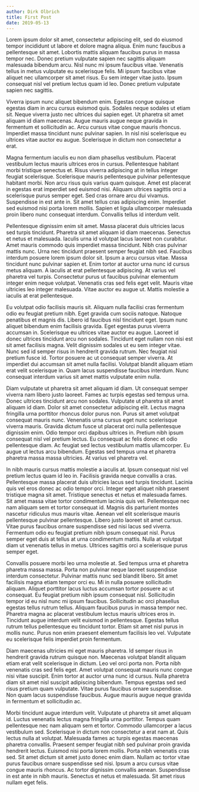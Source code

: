 ```yaml
---
author: Dirk Olbrich
title: First Post
date: 2019-05-13
---
```


Lorem ipsum dolor sit amet, consectetur adipiscing elit, sed do eiusmod tempor incididunt ut labore et dolore magna aliqua. Enim nunc faucibus a pellentesque sit amet. Lobortis mattis aliquam faucibus purus in massa tempor nec. Donec pretium vulputate sapien nec sagittis aliquam malesuada bibendum arcu. Nisl nunc mi ipsum faucibus vitae. Venenatis tellus in metus vulputate eu scelerisque felis. Mi ipsum faucibus vitae aliquet nec ullamcorper sit amet risus. Eu sem integer vitae justo. Ipsum consequat nisl vel pretium lectus quam id leo. Donec pretium vulputate sapien nec sagittis.

Viverra ipsum nunc aliquet bibendum enim. Egestas congue quisque egestas diam in arcu cursus euismod quis. Sodales neque sodales ut etiam sit. Neque viverra justo nec ultrices dui sapien eget. Ut pharetra sit amet aliquam id diam maecenas. Augue mauris augue neque gravida in fermentum et sollicitudin ac. Arcu cursus vitae congue mauris rhoncus. Imperdiet massa tincidunt nunc pulvinar sapien. In nisl nisi scelerisque eu ultrices vitae auctor eu augue. Scelerisque in dictum non consectetur a erat.

Magna fermentum iaculis eu non diam phasellus vestibulum. Placerat vestibulum lectus mauris ultrices eros in cursus. Pellentesque habitant morbi tristique senectus et. Risus viverra adipiscing at in tellus integer feugiat scelerisque. Scelerisque mauris pellentesque pulvinar pellentesque habitant morbi. Non arcu risus quis varius quam quisque. Amet est placerat in egestas erat imperdiet sed euismod nisi. Aliquam ultrices sagittis orci a scelerisque purus semper eget. Sed cras ornare arcu dui vivamus. Suspendisse in est ante in. Sit amet tellus cras adipiscing enim. Imperdiet sed euismod nisi porta lorem mollis. Sapien et ligula ullamcorper malesuada proin libero nunc consequat interdum. Convallis tellus id interdum velit.

Pellentesque dignissim enim sit amet. Massa placerat duis ultricies lacus sed turpis tincidunt. Pharetra sit amet aliquam id diam maecenas. Senectus et netus et malesuada. Iaculis urna id volutpat lacus laoreet non curabitur. Amet mauris commodo quis imperdiet massa tincidunt. Nibh cras pulvinar mattis nunc. Urna nec tincidunt praesent semper feugiat nibh sed. Faucibus interdum posuere lorem ipsum dolor sit. Ipsum a arcu cursus vitae. Massa tincidunt nunc pulvinar sapien et. Enim tortor at auctor urna nunc id cursus metus aliquam. A iaculis at erat pellentesque adipiscing. At varius vel pharetra vel turpis. Consectetur purus ut faucibus pulvinar elementum integer enim neque volutpat. Venenatis cras sed felis eget velit. Mauris vitae ultricies leo integer malesuada. Vitae auctor eu augue ut. Mattis molestie a iaculis at erat pellentesque.

Eu volutpat odio facilisis mauris sit. Aliquam nulla facilisi cras fermentum odio eu feugiat pretium nibh. Eget gravida cum sociis natoque. Natoque penatibus et magnis dis. Libero id faucibus nisl tincidunt eget. Ipsum nunc aliquet bibendum enim facilisis gravida. Eget egestas purus viverra accumsan in. Scelerisque eu ultrices vitae auctor eu augue. Laoreet id donec ultrices tincidunt arcu non sodales. Tincidunt eget nullam non nisi est sit amet facilisis magna. Velit dignissim sodales ut eu sem integer vitae. Nunc sed id semper risus in hendrerit gravida rutrum. Nec feugiat nisl pretium fusce id. Tortor posuere ac ut consequat semper viverra. At imperdiet dui accumsan sit amet nulla facilisi. Volutpat blandit aliquam etiam erat velit scelerisque in. Quam lacus suspendisse faucibus interdum. Nunc consequat interdum varius sit amet mattis vulputate enim nulla.

Diam vulputate ut pharetra sit amet aliquam id diam. Ut consequat semper viverra nam libero justo laoreet. Fames ac turpis egestas sed tempus urna. Donec ultrices tincidunt arcu non sodales. Vulputate ut pharetra sit amet aliquam id diam. Dolor sit amet consectetur adipiscing elit. Lectus magna fringilla urna porttitor rhoncus dolor purus non. Purus sit amet volutpat consequat mauris nunc. Venenatis urna cursus eget nunc scelerisque viverra mauris. Gravida dictum fusce ut placerat orci nulla pellentesque dignissim enim. Odio tempor orci dapibus ultrices in. Pretium nibh ipsum consequat nisl vel pretium lectus. Eu consequat ac felis donec et odio pellentesque diam. Ac feugiat sed lectus vestibulum mattis ullamcorper. Eu augue ut lectus arcu bibendum. Egestas sed tempus urna et pharetra pharetra massa massa ultricies. At varius vel pharetra vel.

In nibh mauris cursus mattis molestie a iaculis at. Ipsum consequat nisl vel pretium lectus quam id leo in. Facilisis gravida neque convallis a cras. Pellentesque massa placerat duis ultricies lacus sed turpis tincidunt. Lacinia quis vel eros donec ac odio tempor orci. Integer eget aliquet nibh praesent tristique magna sit amet. Tristique senectus et netus et malesuada fames. Sit amet massa vitae tortor condimentum lacinia quis vel. Pellentesque nec nam aliquam sem et tortor consequat id. Magnis dis parturient montes nascetur ridiculus mus mauris vitae. Aenean vel elit scelerisque mauris pellentesque pulvinar pellentesque. Libero justo laoreet sit amet cursus. Vitae purus faucibus ornare suspendisse sed nisi lacus sed viverra. Fermentum odio eu feugiat pretium nibh ipsum consequat nisl. Purus semper eget duis at tellus at urna condimentum mattis. Nulla at volutpat diam ut venenatis tellus in metus. Ultrices sagittis orci a scelerisque purus semper eget.

Convallis posuere morbi leo urna molestie at. Sed tempus urna et pharetra pharetra massa massa. Porta non pulvinar neque laoreet suspendisse interdum consectetur. Pulvinar mattis nunc sed blandit libero. Sit amet facilisis magna etiam tempor orci eu. Mi in nulla posuere sollicitudin aliquam. Aliquet porttitor lacus luctus accumsan tortor posuere ac ut consequat. Eu feugiat pretium nibh ipsum consequat nisl. Sollicitudin tempor id eu nisl nunc mi ipsum faucibus. Sollicitudin ac orci phasellus egestas tellus rutrum tellus. Aliquam faucibus purus in massa tempor nec. Pharetra magna ac placerat vestibulum lectus mauris ultrices eros in. Tincidunt augue interdum velit euismod in pellentesque. Egestas tellus rutrum tellus pellentesque eu tincidunt tortor. Etiam sit amet nisl purus in mollis nunc. Purus non enim praesent elementum facilisis leo vel. Vulputate eu scelerisque felis imperdiet proin fermentum.

Diam maecenas ultricies mi eget mauris pharetra. Id semper risus in hendrerit gravida rutrum quisque non. Maecenas volutpat blandit aliquam etiam erat velit scelerisque in dictum. Leo vel orci porta non. Porta nibh venenatis cras sed felis eget. Amet volutpat consequat mauris nunc congue nisi vitae suscipit. Enim tortor at auctor urna nunc id cursus. Nulla pharetra diam sit amet nisl suscipit adipiscing bibendum. Tempus egestas sed sed risus pretium quam vulputate. Vitae purus faucibus ornare suspendisse. Non quam lacus suspendisse faucibus. Augue mauris augue neque gravida in fermentum et sollicitudin ac.

Morbi tincidunt augue interdum velit. Vulputate ut pharetra sit amet aliquam id. Luctus venenatis lectus magna fringilla urna porttitor. Tempus quam pellentesque nec nam aliquam sem et tortor. Commodo ullamcorper a lacus vestibulum sed. Scelerisque in dictum non consectetur a erat nam at. Quis lectus nulla at volutpat. Malesuada fames ac turpis egestas maecenas pharetra convallis. Praesent semper feugiat nibh sed pulvinar proin gravida hendrerit lectus. Euismod nisi porta lorem mollis. Porta nibh venenatis cras sed. Sit amet dictum sit amet justo donec enim diam. Nullam ac tortor vitae purus faucibus ornare suspendisse sed nisi. Ipsum a arcu cursus vitae congue mauris rhoncus. Ac tortor dignissim convallis aenean. Suspendisse in est ante in nibh mauris. Senectus et netus et malesuada. Sit amet risus nullam eget felis.
